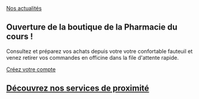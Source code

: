 <div class="container hidden-xs">
    <div class="grid">
        <a class="grid-item carre-vert grid-text-right animated flipInY go" href="/Actualites">
           Nos actualités
        </a>
        <div class="grid-item carre-bleu" style="background-image: url('/Skins/Battistela/Img/test2.jpg');"></div>
        <div class="grid-item grid-item--width2 carre-orange grid-text-left">
            <h2>Ouverture de la boutique de la Pharmacie du cours !</h2>
            <p>Consultez et préparez vos achats depuis votre votre confortable fauteuil et venez retirer vos commandes en officine dans la file d'attente rapide.</p>
        </div>
        <a class="grid-item carre-vert  animated flipInY go delay-500  grid-text-right" href="/Mon-compte">Créez votre compte</a>
        <div class="grid-item grid-item--width2 carre-vert"  style="background-image: url('/Skins/Battistela/Img/test3.jpg');"></div>
        <a class="grid-item carre-bleu animated flipInY go delay-750 grid-text-left" href="/Services"><h2>Découvrez nos services de proximité</h2></a>
        <div class="grid-item grid-item--width2 carre-vert" style="background-image: url('/Skins/Battistela/Img/test1.jpg');"></div>
    </div>
</div>
<script>
    $('.grid').masonry({
        // options
        itemSelector: '.grid-item'/*,
         columnWidth: '20%'*/
    });
</script>